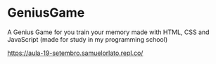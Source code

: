 # GeniusGame
A Genius Game for you train your memory made with HTML, CSS and JavaScript (made for study in my programming school)

https://aula-19-setembro.samuelorlato.repl.co/
